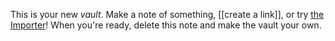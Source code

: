 This is your new *vault*.
Make a note of something, [[create a link]], or try [the Importer](https://help.obsidian.md/Plugins/Importer)!
When you're ready, delete this note and make the vault your own.